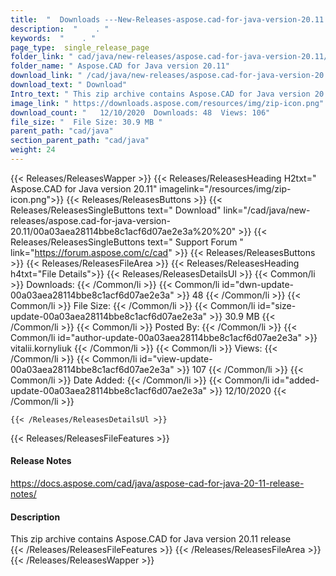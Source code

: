 ```yaml
---
title:  "  Downloads ---New-Releases-aspose.cad-for-java-version-20.11 . " 
description:  "    . " 
keywords:  "    . " 
page_type:  single_release_page
folder_link: " cad/java/new-releases/aspose.cad-for-java-version-20.11/"
folder_name: " Aspose.CAD for Java version 20.11"
download_link: " /cad/java/new-releases/aspose.cad-for-java-version-20.11/00a03aea28114bbe8c1acf6d07ae2e3a"
download_text: " Download"
Intro_text: " This zip archive contains Aspose.CAD for Java version 20.11 release"
image_link: " https://downloads.aspose.com/resources/img/zip-icon.png"
download_count: "   12/10/2020  Downloads: 48  Views: 106"
file_size: "  File Size: 30.9 MB "
parent_path: "cad/java"
section_parent_path: "cad/java"
weight: 24 
---
```


{{< Releases/ReleasesWapper >}}
  {{< Releases/ReleasesHeading H2txt=" Aspose.CAD for Java version 20.11" imagelink="/resources/img/zip-icon.png">}}
  {{< Releases/ReleasesButtons >}}
    {{< Releases/ReleasesSingleButtons text=" Download" link="/cad/java/new-releases/aspose.cad-for-java-version-20.11/00a03aea28114bbe8c1acf6d07ae2e3a%20%20" >}}
    {{< Releases/ReleasesSingleButtons text=" Support Forum " link="https://forum.aspose.com/c/cad" >}}
  {{< Releases/ReleasesButtons >}}
  {{< Releases/ReleasesFileArea >}}
    {{< Releases/ReleasesHeading h4txt="File Details">}}
    {{< Releases/ReleasesDetailsUl >}}
            {{< Common/li  >}} Downloads: {{< /Common/li >}} 
      {{< Common/li id="dwn-update-00a03aea28114bbe8c1acf6d07ae2e3a" >}} 48 {{< /Common/li >}} 
      {{< Common/li  >}} File Size: {{< /Common/li >}} 
      {{< Common/li id="size-update-00a03aea28114bbe8c1acf6d07ae2e3a" >}} 30.9 MB {{< /Common/li >}} 
      {{< Common/li  >}} Posted By: {{< /Common/li >}} 
      {{< Common/li id="author-update-00a03aea28114bbe8c1acf6d07ae2e3a" >}} vitalii.kornyliuk {{< /Common/li >}} 
      {{< Common/li  >}} Views: {{< /Common/li >}} 
      {{< Common/li id="view-update-00a03aea28114bbe8c1acf6d07ae2e3a" >}} 107 {{< /Common/li >}} 
      {{< Common/li  >}} Date Added: {{< /Common/li >}} 
      {{< Common/li id="added-update-00a03aea28114bbe8c1acf6d07ae2e3a" >}} 12/10/2020 {{< /Common/li >}} 

    {{< /Releases/ReleasesDetailsUl >}}

  {{< Releases/ReleasesFileFeatures >}}
      <h4>Release Notes</h4><div><a href="https://docs.aspose.com/cad/java/aspose-cad-for-java-20-11-release-notes/">https://docs.aspose.com/cad/java/aspose-cad-for-java-20-11-release-notes/</a></div><h4>Description</h4><div class="HTMLDescription">This zip archive contains Aspose.CAD for Java version 20.11 release</div>
  {{< /Releases/ReleasesFileFeatures >}}
 {{< /Releases/ReleasesFileArea >}}
{{< /Releases/ReleasesWapper >}}


